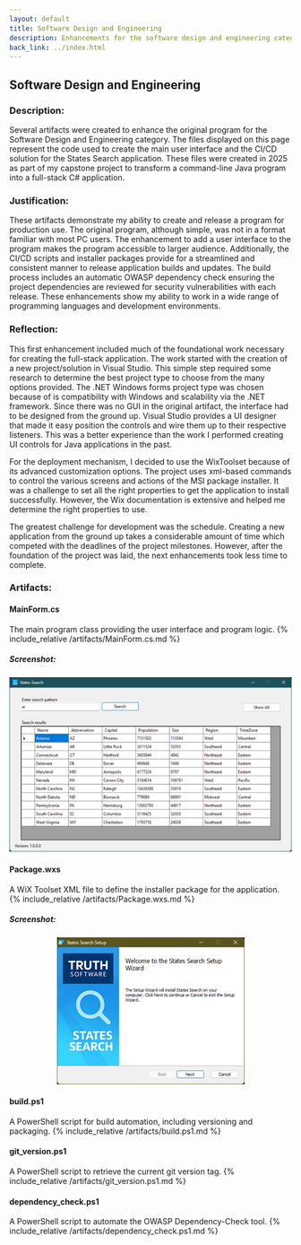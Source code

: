 ```yaml
---
layout: default
title: Software Design and Engineering
description: Enhancements for the software design and engineering category
back_link: ../index.html
---
```

## Software Design and Engineering

### Description:

Several artifacts were created to enhance the original program for the Software Design and Engineering category. The files displayed on this page represent the code used to create the main user interface and the CI/CD solution for the States Search application. These files were created in 2025 as part of my capstone project to transform a command-line Java program into a full-stack C# application.

### Justification:

These artifacts demonstrate my ability to create and release a program for production use. The original program, although simple, was not in a format familiar with most PC users. The enhancement to add a user interface to the program makes the program accessible to larger audience. Additionally, the CI/CD scripts and installer packages provide for a streamlined and consistent manner to release application builds and updates. The build process includes an automatic OWASP dependency check ensuring the project dependencies are reviewed for security vulnerabilities with each release. These enhancements show my ability to work in a wide range of programming languages and development environments.

### Reflection:

This first enhancement included much of the foundational work necessary for creating the full-stack application. The work started with the creation of a new project/solution in Visual Studio. This simple step required some research to determine the best project type to choose from the many options provided. The .NET Windows forms project type was chosen because of is compatibility with Windows and scalability via the .NET framework. Since there was no GUI in the original artifact, the interface had to be designed from the ground up. Visual Studio provides a UI designer that made it easy position the controls and wire them up to their respective listeners. This was a better experience than the work I performed creating UI controls for Java applications in the past.
  
For the deployment mechanism, I decided to use the WixToolset because of its advanced customization options. The project uses xml-based commands to control the various screens and actions of the MSI package installer. It was a challenge to set all the right properties to get the application to install successfully. However, the Wix documentation is extensive and helped me determine the right properties to use.  
  
The greatest challenge for development was the schedule. Creating a new application from the ground up takes a considerable amount of time which competed with the deadlines of the project milestones. However, after the foundation of the project was laid, the next enhancements took less time to complete. 
  
### Artifacts:

#### MainForm.cs
The main program class providing the user interface and program logic.
{% include_relative /artifacts/MainForm.cs.md %}
##### Screenshot:
<div style="text-align: center;">
  <img src="/assets/images/ProgramScreenshot.png" alt="MainForm Screenshot">
</div>

#### Package.wxs
A WiX Toolset XML file to define the installer package for the application.
{% include_relative /artifacts/Package.wxs.md %}
##### Screenshot:
<div style="text-align: center;">
  <img src="/assets/images/DeploymentScreenshot.png" alt="Deployment Screenshot">
</div>

#### build.ps1
A PowerShell script for build automation, including versioning and packaging.
{% include_relative /artifacts/build.ps1.md %}

#### git_version.ps1
A PowerShell script to retrieve the current git version tag.
{% include_relative /artifacts/git_version.ps1.md %}

#### dependency_check.ps1
A PowerShell script to automate the OWASP Dependency-Check tool.
{% include_relative /artifacts/dependency_check.ps1.md %}
